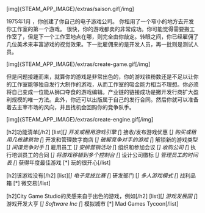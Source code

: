 [img]{STEAM_APP_IMAGE}/extras/saison.gif[/img]

1975年1月 ，你创建了你自己的电子游戏公司。 你租用了一个窄小的地方去开发你工作室的第一个游戏。 很快，你的游戏都卖的非常成功。你可能觉得需要搬工作室了，但是下一个工作室地点在哪，则完全由你敲定。转眼之间，你已经雇佣了几位美术来丰富游戏的视觉效果。下一批雇佣来的是开发人员，再一批则是测试人员。

[img]{STEAM_APP_IMAGE}/extras/create-game.gif[/img]

但是问题接踵而来，就算你的游戏是非常出色的，你的游戏铁粉数还是不足以让你的工作室能够独自发行大制作的游戏，从而工作室的吸金能力相当不理想。你必须将自己变成一位能从狮口夺食的游戏编辑。产业链的链接成功是撇开发行商扩大盈利规模的唯一方法。此外，你还可以出版属于自己的发行合同。然后你就可以准备着去主宰市场的风向，并且找机会回购你的竞争队手。

[img]{STEAM_APP_IMAGE}/extras/create-engine.gif[/img]

[h2]功能清单[/h2]
[list][*] 开发或租用游戏引擎
[*] 接收/发布游戏优惠
[*] 购买或租用几栋建筑物
[*] 开发和管理数字商店
[*] 破解竞争对手的游戏
[*] 解锁新的游戏类型
[*] 间谍竞争对手
[*] 雇用员工
[*] 安排营销活动
[*] 组织和参加会议
[*] 收购公司
[*] 执行培训员工的合同
[*] 将游戏移植到多个控制台
[*] 设计公司徽标
[*] 管理员工的时间表
[*] 获得年度最佳游戏
[*] 玩的很开心[/list]

[h2]该游戏没有[/h2]
[list][*] 电子竞技比赛
[*] 研发部门
[*] 多人游戏模式
[*] 战利品箱
[*] 微交易[/list]

[h2]City Game Studio的灵感来自于出色的游戏，例如[/h2]
[list][*] 游戏发展国
[*] 游戏开发大亨
[*] Software Inc
[*] 模拟城市
[*] Mad Games Tycoon[/list]